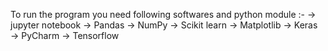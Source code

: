 To run the program you need following softwares and python module :-
→ jupyter notebook
→ Pandas 
→ NumPy
→ Scikit learn
→ Matplotlib
→ Keras
→ PyCharm 
→ Tensorflow


